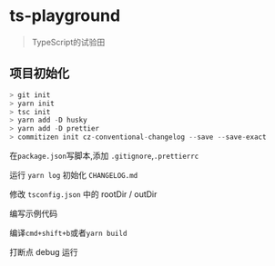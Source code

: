# ts-playground

> TypeScript的试验田

## 项目初始化

```JavaScript
> git init
> yarn init
> tsc init
> yarn add -D husky
> yarn add -D prettier
> commitizen init cz-conventional-changelog --save --save-exact
```

在`package.json`写脚本,添加 `.gitignore`,`.prettierrc`

运行 `yarn log` 初始化 `CHANGELOG.md`

修改 `tsconfig.json` 中的 rootDir / outDir

编写示例代码

编译`cmd+shift+b`或者`yarn build`

打断点 debug 运行
